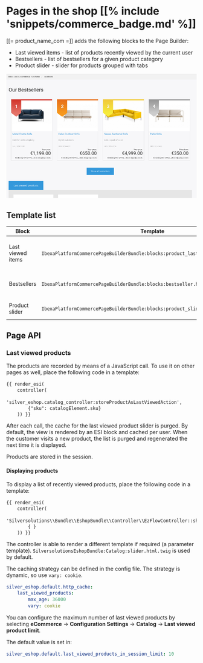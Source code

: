 # Pages in the shop [[% include 'snippets/commerce_badge.md' %]]

[[= product_name_com =]] adds the following blocks to the Page Builder:

- Last viewed items - list of products recently viewed by the current user
- Bestsellers - list of bestsellers for a given product category
- Product slider - slider for products grouped with tabs

![Page](img/page_1.png)  

## Template list

|Block|Template|Subtemplates|
|--- |--- |--- |
|Last viewed items|`IbexaPlatformCommercePageBuilderBundle:blocks:product_last_viewed_slider.html.twig`|Uses the `SilversolutionsEshopBundle:EzFlow:showLastViewedProducts` subcontroller and `SilversolutionsEshopBundle:Catalog:last_viewed_slider.html.twig` template|
|Bestsellers|`IbexaPlatformCommercePageBuilderBundle:blocks:bestseller.html.twig`|Uses the `SilversolutionsEshopBundle:Bestsellers:getBestsellers` subcontroller and the `SilversolutionsEshopBundle:Bestsellers:bestsellers_box.html.twig` template|
|Product slider|`IbexaPlatformCommercePageBuilderBundle:blocks:product_slider.html.twig`|Uses the `SilversolutionsEshopBundle:EzFlow:getSkuListByString` subcontroller and the `SisoEzStudioBundle:blocks:product_slider_tabs.html.twig` template|

## Page API

### Last viewed products

The products are recorded by means of a JavaScript call. To use it on other pages as well, place the following code in a template:

``` html+twig
{{ render_esi(
    controller(
        'silver_eshop.catalog_controller:storeProductAsLastViewedAction',
        {"sku": catalogElement.sku}
    )) }}
```

After each call, the cache for the last viewed product slider is purged.
By default, the view is rendered by an ESI block and cached per user.
When the customer visits a new product, the list is purged and regenerated the next time it is displayed. 

Products are stored in the session.

#### Displaying products

To display a list of recently viewed products, place the following code in a template:

``` html+twig
{{ render_esi(
    controller(
        'Silversolutions\\Bundle\\EshopBundle\\Controller\\EzFlowController::showLastViewedProductsAction',
        { }
    )) }}
```

The controller is able to render a different template if required (a parameter template).
`SilversolutionsEshopBundle:Catalog:slider.html.twig` is used by default. 

The caching strategy can be defined in the config file. The strategy is dynamic, so use `vary: cookie`.

``` yaml
silver_eshop.default.http_cache:
    last_viewed_products:
        max_age: 36000
        vary: cookie
```

You can configure the maximum number of last viewed products by selecting
**eCommerce** -> **Configuration Settings** -> **Catalog** -> **Last viewed product limit**.

The default value is set in:

``` yaml
silver_eshop.default.last_viewed_products_in_session_limit: 10
```
